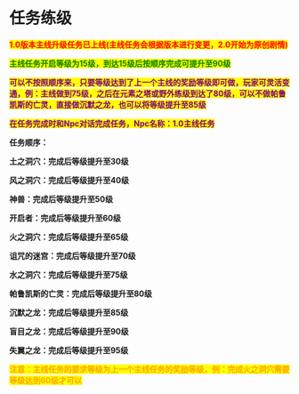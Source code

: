 # 任务练级

<mark style="color:red;">**1.0版本主线升级任务已上线(主线任务会根据版本进行变更，2.0开始为原创剧情)**</mark>

<mark style="color:green;">**主线任务开启等级为15级，到达15级后按顺序完成可提升至90级**</mark>

<mark style="color:purple;">**可以不按照顺序来，只要等级达到了上一个主线的奖励等级即可做，玩家可灵活变通，例：主线做到75级，之后在元素之塔或野外练级到达了80级，可以不做帕鲁凯斯的亡灵，直接做沉默之龙，也可以将等级提升至85级**</mark>

<mark style="color:purple;">**在任务完成时和Npc对话完成任务，Npc名称：1.0主线任务**</mark>

**任务顺序：**

**土之洞穴：完成后等级提升至30级**

**风之洞穴：完成后等级提升至40级**

**神兽：完成后等级提升至50级**

**开启者：完成后等级提升至60级**

**火之洞穴：完成后等级提升至65级**

**诅咒的迷宫：完成后等级提升至70级**

**水之洞穴：完成后等级提升至75级**

**帕鲁凯斯的亡灵：完成后等级提升至80级**

**沉默之龙：完成后等级提升至85级**

**盲目之龙：完成后等级提升至90级**

**失翼之龙：完成后等级提升至95级**

<mark style="color:orange;">**注意：主线任务的要求等级为上一个主线任务的奖励等级，例：完成火之洞穴需要等级达到60级才可以**</mark>
